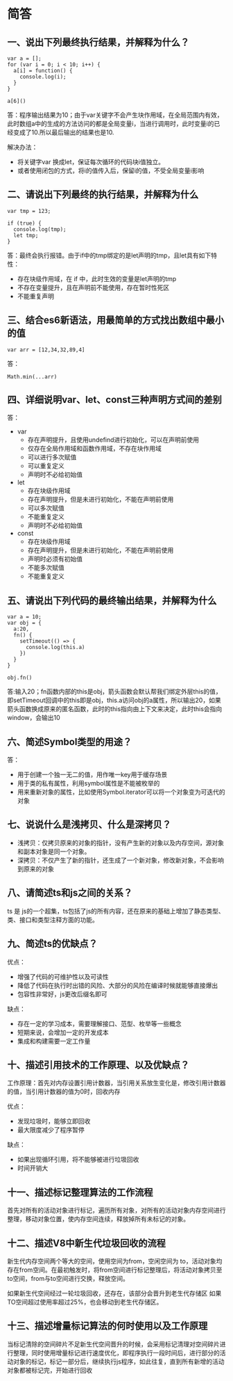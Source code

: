 <!-- 简答题答案以及说明 -->

# 简答

## 一、说出下列最终执行结果，并解释为什么？
```
var a = [];
for (var i = 0; i < 10; i++) {
  a[i] = function() {
    console.log(i);
  }
}

a[6]()
```

答：程序输出结果为10；由于var关键字不会产生块作用域，在全局范围内有效，此时数组a中的生成的方法访问的都是全局变量i，当进行调用时，此时变量i的已经变成了10.所以最后输出的结果也是10.

解决办法：
- 将关键字var 换成let，保证每次循环的代码块i值独立。
- 或者使用闭包的方式，将i的值传入后，保留i的值，不受全局变量i影响

## 二、请说出下列最终的执行结果，并解释为什么
```
var tmp = 123;

if (true) {
  console.log(tmp);
  let tmp;
}
```
答：最终会执行报错。由于if中的tmp绑定的是let声明的tmp，且let具有如下特性：
- 存在块级作用域，在 if 中，此时生效的变量是let声明的tmp
- 不存在变量提升，且在声明前不能使用，存在暂时性死区
- 不能重复声明

## 三、结合es6新语法，用最简单的方式找出数组中最小的值
```
var arr = [12,34,32,89,4]
```

答：
```
Math.min(...arr)
```

## 四、详细说明var、let、const三种声明方式间的差别

答：
- var
  - 存在声明提升，且使用undefind进行初始化，可以在声明前使用
  - 仅存在全局作用域和函数作用域，不存在块作用域
  - 可以进行多次赋值
  - 可以重复定义
  - 声明时不必给初始值
- let
  - 存在块级作用域
  - 存在声明提升，但是未进行初始化，不能在声明前使用
  - 可以多次赋值
  - 不能重复定义
  - 声明时不必给初始值
- const
  - 存在块级作用域
  - 存在声明提升，但是未进行初始化，不能在声明前使用
  - 声明时必须有初始值
  - 不能多次赋值
  - 不能重复定义

## 五、请说出下列代码的最终输出结果，并解释为什么

```
var a = 10;
var obj = {
  a:20,
  fn() {
    setTimeout(() => {
      console.log(this.a)
    })
  }
}

obj.fn()
```

答:输入20；fn函数内部的this是obj，箭头函数会默认帮我们绑定外层this的值，即setTimeout回调中的this即是obj，this.a访问obj的a属性，所以输出20，如果箭头函数换成原来的匿名函数，此时的this指向由上下文来决定，此时this会指向window，会输出10

## 六、简述Symbol类型的用途？
答：
- 用于创建一个独一无二的值，用作唯一key用于缓存场景
- 用于类的私有属性，利用symbol属性是不能被枚举的
- 用来重新对象的属性，比如使用Symbol.iterator可以将一个对象变为可迭代的对象

## 七、说说什么是浅拷贝、什么是深拷贝？

- 浅拷贝：仅拷贝原来的对象的指针，没有产生新的对象以及内存空间，源对象和副本对象是同一个对象。
- 深拷贝：不仅产生了新的指针，还生成了一个新对象，修改新对象，不会影响到原来的对象

## 八、请简述ts和js之间的关系？

ts 是 js的一个超集，ts包括了js的所有内容，还在原来的基础上增加了静态类型、类、接口和类型注释方面的功能。

## 九、简述ts的优缺点？

优点：
- 增强了代码的可维护性以及可读性
- 降低了代码在执行时出错的风险、大部分的风险在编译时候就能够直接爆出
- 包容性非常好，js更改后缀名即可

缺点：
- 存在一定的学习成本，需要理解接口、范型、枚举等一些概念
- 短期来说，会增加一定的开发成本
- 集成和构建需要一定工作量

## 十、描述引用技术的工作原理、以及优缺点？
工作原理：首先对内存设置引用计数器，当引用关系放生变化是，修改引用计数器的值，当引用计数器的值为0时，回收内存

优点：
- 发现垃圾时，能够立即回收
- 最大限度减少了程序暂停

缺点：
- 如果出现循环引用，将不能够被进行垃圾回收
- 时间开销大

## 十一、描述标记整理算法的工作流程
首先对所有的活动对象进行标记，遍历所有对象，对所有的活动对象内存空间进行整理，移动对象位置，使内存空间连续，释放掉所有未标记的对象。

## 十二、描述V8中新生代垃圾回收的流程

新生代内存空间两个等大的空间，使用空间为from，空闲空间为 to，活动对象均存在from空间。在最初触发时，将from空间进行标记整理后，将活动对象拷贝至to空间，from与to空间进行交换，释放空间。

如果新生代空间经过一轮垃圾回收，还存在，该部分会晋升到老生代存储区
如果TO空间超过使用率超过25%，也会移动到老生代存储区。

## 十三、描述增量标记算法的何时使用以及工作原理

当标记清除的空间碎片不足新生代空间晋升的时候，会采用标记清理对空间碎片进行整理，同时使用增量标记进行速度优化，即程序执行一段时间后，进行部分的活动对象的标记，标记一部分后，继续执行js程序，如此往复，直到所有新增的活动对象都被标记完，开始进行回收